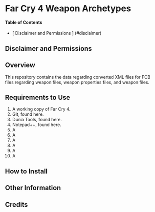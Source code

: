 <a name="top"></a>
#	Far Cry 4 Weapon Archetypes

####	Table of Contents
- [	Disclaimer and Permissions	] (#disclaimer)
<!-- - [Overview] (#overview "Go to 'Overview'")
- [Requirements to Use] (#requirements "Go to 'Requirements to Use'")
- [How to Install] (#installation "Go to 'How to Install'")
- [Other Information] (#otherinfo "Other Information'")
- [Credits] (#credits "Go to 'Credits'") -->

<a name="disclaimer"></a>
##	Disclaimer and Permissions

<a name="overview"></a>
##	Overview
This repository contains the data regarding converted XML files for FCB files regarding weapon files, weapon properties files, and weapon files.

<a name="requirements"></a>
##	Requirements to Use
1. A working copy of Far Cry 4.
1. Git, found here.
1. Dunia Tools, found here.
1. Notepad++, found here.
1. A
1. A
1. A
1. A
1. A
1. A

<a name="installation"></a>
##	How to Install

<a name="otherinfo"></a>
##	Other Information

<a name="credits"></a>
##	Credits
